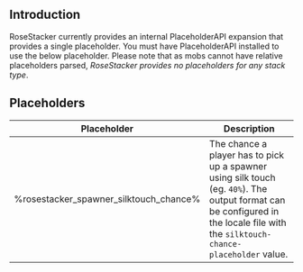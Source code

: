 ## Introduction
RoseStacker currently provides an internal PlaceholderAPI expansion that provides a single placeholder.  You must have PlaceholderAPI installed to use the below placeholder.  Please note that as mobs cannot have relative placeholders parsed, *RoseStacker provides no placeholders for any stack type*.

## Placeholders
| Placeholder | Description |
| --- | --- |
| %rosestacker_spawner_silktouch_chance% | The chance a player has to pick up a spawner using silk touch (eg. `40%`).  The output format can be configured in the locale file with the `silktouch-chance-placeholder` value. |
